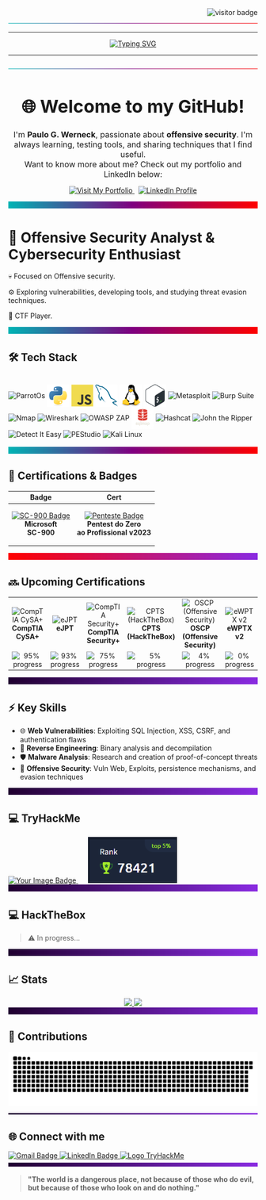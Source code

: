 <a href="https://github.com/5kr1pt" target="_blank">
  <img align="right" src="https://visitor-badge.laobi.icu/badge?page_id=5kr1pt.5kr1pt" alt="visitor badge" />
</a>
<img src="images/dark_cyan_purple_red_divider.png"
     alt="divider" width="100%" height="1">

---

<div align="center">
  <a href="https://git.io/typing-svg"><img src="https://readme-typing-svg.herokuapp.com/?font=Fira+Code&weight=700&size=40&pause=1000&color=13AC00&center=true&vCenter=true&width=1000&height=60&lines=%24+%3E+Hello+World!+I%27m+Paulo+(5kr1pt)+%F0%9F%91%8B+" alt="Typing SVG" /></a>
</div>

---
<img src="images/dark_cyan_purple_red_divider.png"
     alt="divider" width="100%" height="1">

<h1 align="center" style="font-size:36px;">🌐 Welcome to my GitHub!</h1>

<p align="center" style="max-width:700px; margin:auto; font-size:16px;">
  I'm <strong>Paulo G. Werneck</strong>, passionate about <strong>offensive security</strong>. I'm always learning, testing tools, and sharing techniques that I find useful.
</p>

<p align="center" style="max-width:700px; margin:auto; font-size:16px;">
  Want to know more about me? Check out my portfolio and LinkedIn below:
</p>

<p align="center">
  <a href="https://5kr1pt.github.io/krpt" target="_blank">
    <img src="https://img.shields.io/badge/Visit%20My%20Cyber%20Portfolio-8A2BE2?style=for-the-badge&logo=github&logoColor=white&labelColor=000000" alt="Visit My Portfolio">
  </a>
  &nbsp;
  <a href="https://www.linkedin.com/in/pgw-script" target="_blank">
    <img src="https://img.shields.io/badge/Connect%20on%20LinkedIn-0077B5?style=for-the-badge&logo=linkedin&logoColor=white" alt="LinkedIn Profile">
  </a>
</p>



<a href="https://github.com/5kr1pt" target="_blank">
<img src="images/dark_cyan_purple_red_divider.png"
     alt="divider" width="100%" height="14">
</a>

# 👾 Offensive Security Analyst & Cybersecurity Enthusiast

💀 Focused on Offensive security.  

⚙️ Exploring vulnerabilities, developing tools, and studying threat evasion techniques.

🚩 CTF Player.

<a href="https://github.com/5kr1pt" target="_blank">
<img src="images/dark_cyan_purple_red_divider.png"
     alt="divider" width="100%" height="14">
</a>
     
## 🛠️ Tech Stack

<div style="display:inline_block"><br>
  <img align="center" alt="ParrotOs"   height="45" width="45" src="https://styles.redditmedia.com/t5_3jxys/styles/communityIcon_z9jsfziqpdac1.jpg?format=pjpg&s=4ded88935752780a668f7d11d20062d99c780ba9">
  <img align="center" alt="Python"       height="45" width="45" src="https://raw.githubusercontent.com/devicons/devicon/master/icons/python/python-original.svg">
  <img align="center" alt="JavaScript"   height="45" width="45" src="https://raw.githubusercontent.com/devicons/devicon/master/icons/javascript/javascript-original.svg">
  <img align="center" alt="SQL"          height="45" width="45" src="https://raw.githubusercontent.com/devicons/devicon/master/icons/mysql/mysql-original.svg">
  <img align="center" alt="Linux"        height="45" width="45" src="https://raw.githubusercontent.com/devicons/devicon/master/icons/linux/linux-original.svg">
  <img align="center" alt="Bash"         height="45" width="45" src="https://raw.githubusercontent.com/devicons/devicon/master/icons/bash/bash-original.svg">
  <img align="center" alt="Metasploit"   height="45" width="45" src="https://tryhackme-images.s3.amazonaws.com/room-icons/66704dd0e54a1f39bff7b1a1-1735574256490">
  <img align="center" alt="Burp Suite"   height="45" width="45" src="https://www.kali.org/tools/burpsuite/images/burpsuite-logo.svg">
  <img align="center" alt="Nmap"         height="45" width="45" src="https://www.kali.org/tools/nmap/images/nmap-logo.svg">
  <img align="center" alt="Wireshark"    height="45" width="45" src="https://www.wireshark.org/_astro/wireshark-logo-big.CkRjSOaC_2eT4Ah.png">
  <img align="center" alt="OWASP ZAP"    height="45" width="45" src="https://www.3elos.com.br/blog/images/zap-logo.png">
  <img align="center" alt="SQLMap"       height="45" width="45" src="images/sqlmap.png">
  <img align="center" alt="Hashcat"      height="45" width="45" src="https://www.myqnap.org/wp-content/uploads/hashcat-icon.png">
  <img align="center" alt="John the Ripper" height="45" width="45" src="https://dashboard.snapcraft.io/site_media/appmedia/2024/08/com.openwall.John.png">
  <img align="center" alt="Detect It Easy" height="45" width="45" src="https://appimage.github.io/database/Detect_It_Easy/icons/256x256/die.png">
  <img align="center" alt="PEStudio"    height="45" width="45" src="https://images2.imgbox.com/64/f0/EyhKJesQ_o.jpg">
  <img align="center" alt="Kali Linux"   height="45" width="45" src="https://play-lh.googleusercontent.com/X23bnr4M7EQEFN26u_IaqadPjGgVODiv18ZUPsww-UWjA_m7YkIyQvhwDS3RhfrDh0WU">

</div>
<br>
<a href="https://github.com/5kr1pt" target="_blank">
<img src="images/dark_cyan_purple_red_divider.png"
     alt="divider" width="100%" height="14">
</a>

## 🥇 **Certifications & Badges**

| Badge | Cert |
|:-----:|:----:|
| <p align="center" style="vertical-align:top;"><a href="[c](https://learn.microsoft.com/api/credentials/share/pt-br/scripthit/B5785894B82B286E?sharingId=36C9293D58F3624A)" target="_blank"><img src="https://learn.microsoft.com/media/learn/certification/badges/microsoft-certified-fundamentals-badge.svg?branch=main" alt="SC-900 Badge" width="90" height="90"></a><br><strong>Microsoft<br>SC-900</strong></p> | <p align="center" style="vertical-align:top;"><a href="https://solyd.com.br/verificar/fTtJgQ7v6R/" target="_blank"><img src="https://cdn.ead.guru/74/media/public/websites/sites-solyd/solyd_one_sycp_logo.webp" alt="Penteste Badge" width="90" height="90"></a><br><strong>Pentest do Zero<br>ao Profissional v2023</strong></p> |

<!-- Divider -->
<a href="https://github.com/5kr1pt" target="_blank">
<img src="images/red_to_purple_divider.png"
     alt="divider" width="100%" height="14">
</a>

## 🔜 **Upcoming Certifications**

<table>
  <!-- Linha 1 – logos + títulos -->
  <tr>
    <td align="center" width="160">
      <img src="https://ava.cecyber.com/wp-content/uploads/2023/07/CySAplus-Logo.png"
           alt="CompTIA CySA+"
           height="90" style="width:auto; object-fit:contain;"><br>
      <strong>CompTIA CySA+</strong>
    </td>
    <td align="center" width="160">
      <img src="https://security.ine.com/wp-content/uploads/2023/08/eJPT-1.png"
           alt="eJPT"
           height="90" style="width:auto; object-fit:contain;"><br>
      <strong>eJPT</strong>
    </td>
    <td align="center" width="160">
      <img src="https://cin.comptia.org/media/securityplus-logo-certified-ce-png.8/full"
           alt="CompTIA Security+"
           height="90" style="width:auto; object-fit:contain;"><br>
      <strong>CompTIA Security+</strong>
    </td>
    <td align="center" width="160">
      <img src="https://academy.hackthebox.com/storage/exam_overview_banners/Fpoo8YaykR3341XtswrcmuyLNcAK6bZ1WF86Ro6v.png"
           alt="CPTS (HackTheBox)"
           height="90" style="width:auto; object-fit:contain;"><br>
      <strong>CPTS (HackTheBox)</strong>
    </td>
    <td align="center" width="160">
      <img src="https://miro.medium.com/v2/resize:fit:600/1*s8MxzwgcQkCNsBImh2t1vw.png"
           alt="OSCP (Offensive Security)"
           height="90" style="width:auto; object-fit:contain;"><br>
      <strong>OSCP (Offensive Security)</strong>
    </td>
    <td align="center" width="160">
      <img src="https://s4vitar.github.io/assets/images/eWPTxv2/eWPTxv2.png"
           alt="eWPTX v2"
           height="90" style="width:auto; object-fit:contain;"><br>
      <strong>eWPTX v2</strong>
    </td>
  </tr>

  <!-- Linha 2 – barras de progresso -->
  <tr>
    <td align="center">
      <img src="https://geps.dev/progress/95?dangerColor=800000&warningColor=ff9900&successColor=006600"
           alt="95% progress">
    </td>
    <td align="center">
      <img src="https://geps.dev/progress/93?dangerColor=800000&warningColor=ff9900&successColor=006600"
           alt="93% progress">
    </td>
    <td align="center">
      <img src="https://geps.dev/progress/75?dangerColor=800000&warningColor=ff9900&successColor=006600"
           alt="75% progress">
    </td>
    <td align="center">
      <img src="https://geps.dev/progress/5?dangerColor=800000&warningColor=ff9900&successColor=006600"
           alt="5% progress">
    </td>
    <td align="center">
      <img src="https://geps.dev/progress/4?dangerColor=800000&warningColor=ff9900&successColor=006600"
           alt="4% progress">
    </td>
    <td align="center">
      <img src="https://geps.dev/progress/0?dangerColor=800000&warningColor=ff9900&successColor=006600"
           alt="0% progress">
    </td>
  </tr>
</table>


<!-- Divider roxa -->
<a href="https://github.com/5kr1pt" target="_blank">
<img src="images/purple_divider.png"
     alt="purple divider" width="100%" height="14">
</a>

## ⚡ **Key Skills**
- 🌐 **Web Vulnerabilities**: Exploiting SQL Injection, XSS, CSRF, and authentication flaws  
- 🧩 **Reverse Engineering**: Binary analysis and decompilation  
- 🛡️ **Malware Analysis**: Research and creation of proof-of-concept threats  
- 📜 **Offensive Security**: Vuln Web, Exploits, persistence mechanisms, and evasion techniques  

<!-- Divider roxa -->
<a href="https://github.com/5kr1pt" target="_blank">
<img src="images/purple_divider.png"
     alt="purple divider" width="100%" height="14">
</a>

## 💻 **TryHackMe**
<!--<img src="https://tryhackme-badges.s3.amazonaws.com/krpt.png" alt="YBad" />-->

<div align="left">
  <a href="https://tryhackme.com/p/krpt">
    <img src="https://tryhackme-badges.s3.amazonaws.com/krpt.png" alt="Your Image Badge" />
    <img src="images/top.png" alt="Top" width="180" style="margin-left: 20px;"/>
</div>

<!-- KRPT{y0u-f0und-4-fl4g} -->

<!-- Divider roxa -->
<a href="https://github.com/5kr1pt" target="_blank">
<img src="images/purple_divider.png"
     alt="purple divider" width="100%" height="14">
</a>

## 💻 **HackTheBox**

> ⚠️ In progress...

<!-- Divider roxa -->
<a href="https://github.com/5kr1pt" target="_blank">
<img src="images/purple_divider.png"
     alt="purple divider" width="100%" height="14">
</a>

## 📈 **Stats**
<!--
<div align="center">
  <a href="https://github.com/5kr1pt">
    <img height="175em" src="https://github-readme-stats.vercel.app/api?username=5kr1pt&show_icons=true&theme=dark#gh-dark-mode-only&include_all_commits=true&count_private=true"/>
    <img height="175em" src="https://github-readme-stats.vercel.app/api/top-langs/?username=5kr1pt&layout=compact&langs_count=7&theme=dark#gh-dark-mode-only"/>
  </a>
</div>
-->

<div align="center">
  <a href="https://github.com/5kr1pt">
    <img height="175em" src="https://github-readme-stats.vercel.app/api?username=5kr1pt&show_icons=true&theme=dark&rank_icon=github&include_all_commits=true&count_private=true#gh-dark-mode-only"/>
    <img height="175em" src="https://github-readme-stats.vercel.app/api/top-langs/?username=5kr1pt&layout=compact&langs_count=7&theme=dark#gh-dark-mode-only"/>
  </a>
</div>

<!-- Divider roxa -->
<a href="https://github.com/5kr1pt" target="_blank">
<img src="images/purple_divider.png"
     alt="purple divider" width="100%" height="14">
</a>

## 🐍 **Contributions**
<div align="center">
  <img src="https://github.com/5kr1pt/5kr1pt/blob/output/github-snake-dark.svg" width="1000px">
</div>

<!-- Divider roxa -->
<a href="https://github.com/5kr1pt" target="_blank">
<img src="images/purple_divider.png"
     alt="purple divider" width="100%" height="3">
</a>

## 🌐 **Connect with me**

<div>
  <a href="mailto:pgwerneck5@gmail.com" target="_blank">
    <img src="https://img.shields.io/badge/Gmail-D14836?style=for-the-badge&logo=gmail&logoColor=white" alt="Gmail Badge">
  </a>
  <a href="https://www.linkedin.com/in/pgw-script" target="_blank">
    <img src="https://img.shields.io/badge/-LinkedIn-%230077B5?style=for-the-badge&logo=linkedin&logoColor=white" alt="LinkedIn Badge">
  </a>
  <a href="https://tryhackme.com/p/krpt" target="_blank">
    <img src="https://assets.tryhackme.com/img/logo/tryhackme_logo_full.svg" width="90" height="40" alt="Logo TryHackMe">
  </a>
</div>

<!-- Divider roxa -->
<a href="https://github.com/5kr1pt" target="_blank">
<img src="images/purple_divider.png"
     alt="purple divider" width="100%" height="8">
</a>

> **"The world is a dangerous place, not because of those who do evil, but because of those who look on and do nothing."**
